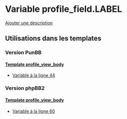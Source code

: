 # Variable profile_field.LABEL
[Ajouter une description](https://fa-tvars.appspot.com/var/profile_field.LABEL)

## Utilisations dans les templates

### Version PunBB

#### [Template profile_view_body](punbb/profile_view_body.md)
* [Variable &agrave; la ligne 44](../punbb/profile_view_body.tpl#L44)

### Version phpBB2

#### [Template profile_view_body](subsilver/profile_view_body.md)
* [Variable &agrave; la ligne 60](../subsilver/profile_view_body.tpl#L60)